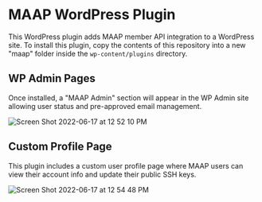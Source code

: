 # MAAP WordPress Plugin

This WordPress plugin adds MAAP member API integration to a WordPress site. To install this plugin, copy the contents of this repository into a new "maap" folder inside the `wp-content/plugins` directory.

## WP Admin Pages
Once installed, a "MAAP Admin" section will appear in the WP Admin site allowing user status and pre-approved email management.

![Screen Shot 2022-06-17 at 12 52 10 PM](https://user-images.githubusercontent.com/27687558/174392683-951776b3-4bff-4357-8527-52961fd7c38d.png)

## Custom Profile Page

This plugin includes a custom user profile page where MAAP users can view their account info and update their public SSH keys.

![Screen Shot 2022-06-17 at 12 54 48 PM](https://user-images.githubusercontent.com/27687558/174392974-e4396af6-7658-40b9-8f49-5866ac19c753.png)
